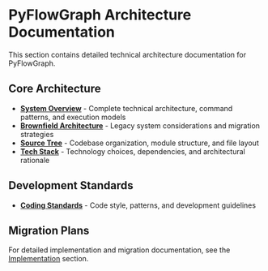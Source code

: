 # PyFlowGraph Architecture Documentation

This section contains detailed technical architecture documentation for PyFlowGraph.

## Core Architecture

- **[System Overview](system_overview.md)** - Complete technical architecture, command patterns, and execution models
- **[Brownfield Architecture](brownfield.md)** - Legacy system considerations and migration strategies
- **[Source Tree](source-tree.md)** - Codebase organization, module structure, and file layout
- **[Tech Stack](tech-stack.md)** - Technology choices, dependencies, and architectural rationale

## Development Standards

- **[Coding Standards](coding-standards.md)** - Code style, patterns, and development guidelines

## Migration Plans

For detailed implementation and migration documentation, see the [Implementation](../../implementation/) section.